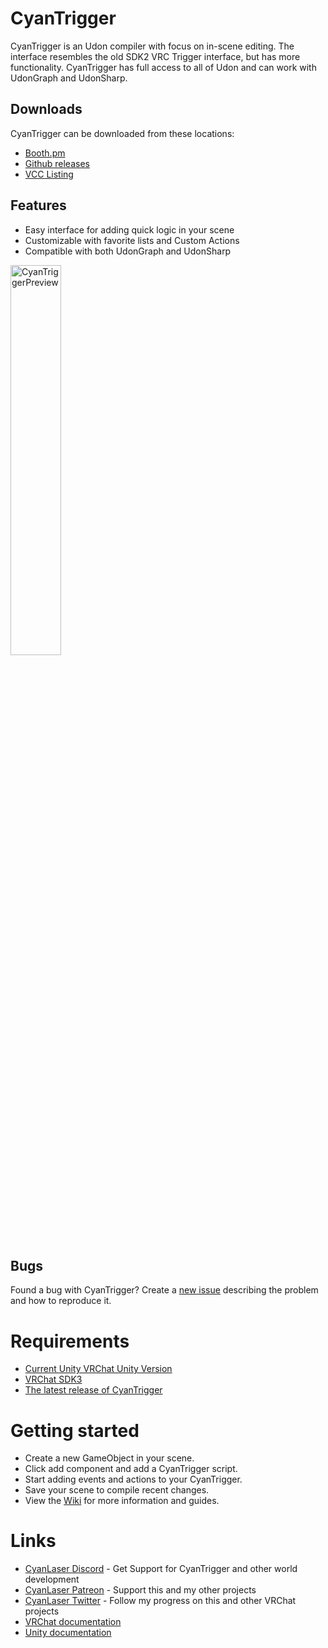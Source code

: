 # CyanTrigger
CyanTrigger is an Udon compiler with focus on in-scene editing. The interface resembles the old SDK2 VRC Trigger interface, but has more functionality. CyanTrigger has full access to all of Udon and can work with UdonGraph and UdonSharp.

## Downloads
CyanTrigger can be downloaded from these locations:
- [Booth.pm](https://cyanlaser.booth.pm/items/3194594)
- [Github releases](https://github.com/CyanLaser/CyanTrigger/releases)
- [VCC Listing](https://cyanlaser.github.io/CyanTrigger/)

## Features
- Easy interface for adding quick logic in your scene
- Customizable with favorite lists and Custom Actions
- Compatible with both UdonGraph and UdonSharp

<img alt="CyanTriggerPreview" src="https://i.imgur.com/CGHnTob.png" width="40%" />

## Bugs
Found a bug with CyanTrigger? Create a [new issue](https://github.com/CyanLaser/CyanTrigger/issues) describing the problem and how to reproduce it.

# Requirements
- [Current Unity VRChat Unity Version](https://docs.vrchat.com/docs/current-unity-version)
- [VRChat SDK3](https://vrchat.com/home/download)
- [The latest release of CyanTrigger](https://github.com/CyanLaser/CyanTrigger/releases)

# Getting started
- Create a new GameObject in your scene.
- Click add component and add a CyanTrigger script.
- Start adding events and actions to your CyanTrigger.
- Save your scene to compile recent changes.
- View the [Wiki](https://github.com/CyanLaser/CyanTrigger/wiki) for more information and guides. 

# Links
- [CyanLaser Discord](https://discord.gg/stPkhM2T6C) - Get Support for CyanTrigger and other world development
- [CyanLaser Patreon](http://patreon.com/CyanLaser) - Support this and my other projects
- [CyanLaser Twitter](https://twitter.com/CyanLaser) - Follow my progress on this and other VRChat projects
- [VRChat documentation](https://docs.vrchat.com/)
- [Unity documentation](https://docs.unity3d.com/2018.4/Documentation/ScriptReference/MonoBehaviour.html)
